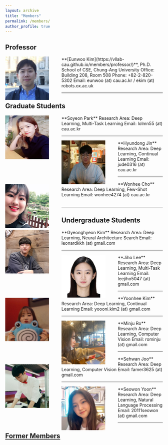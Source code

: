 ```yaml
---
layout: archive
title: "Members"
permalink: /members/
author_profile: true
---
```

## Professor
<img src='/images/IMG_6690_small.jpg' width="140" align="left" style="margin-right:40px">
**[Eunwoo Kim](https://vllab-cau.github.io/members/professor/)**, Ph.D.    
School of CSE, Chung-Ang University     
Office: Building 208, Room 508   
Phone: +82-2-820-5302     
Email: eunwoo (at) cau.ac.kr / ekim (at) robots.ox.ac.uk   

-----
## Graduate Students
<img src='/images/Soyeon Park.jpg' width="140" align="left" style="margin-right:40px">      
**Soyeon Park**      
Research Area: Deep Learning, Multi-Task Learning       
Email: lolmn55 (at) cau.ac.kr    

-----
<img src='/images/Hyundong Jin.jpg' width="140" align="left" style="margin-right:40px">      
**Hyundong Jin**    
Research Area: Deep Learning, Continual Learning       
Email: jude0316 (at) cau.ac.kr    

-----
<img src='/images/wonhee300.jpg' width="140" align="left" style="margin-right:40px">      
**Wonhee Cho**      
Research Area: Deep Learning, Few-Shot Learning        
Email: wonhee4274 (at) cau.ac.kr <br><br>


------
## Undergraduate Students  
<img src='/images/Gyeonghyeon Kim.png' width="140" align="left" style="margin-right:40px">      
**Gyeonghyeon Kim**      
Research Area: Deep Learning, Neural Architecture Search       
Email: leonardkkh (at) gmail.com     

-----
<img src='/images/Jiho Lee.PNG' width="140" align="left" style="margin-right:40px">      
**Jiho Lee**        
Research Area: Deep Learning, Multi-Task Learning            
Email: leejiho5047 (at) gmail.com      

-----
<img src='/images/Yoonhee Kim.jpg' width="140" align="left" style="margin-right:40px">       
**Yoonhee Kim**       
Research Area: Deep Learning, Continual Learning           
Email: yoooni.kim2 (at) gmail.com      

-----
<img src='/images/Minju Ro.png' width="140" align="left" style="margin-right:40px">       
**Minju Ro**       
Research Area: Deep Learning, Computer Vision           
Email: rominju (at) gmail.com   

-----
<img src='/images/Sehwan Joo.jpg' width="140" align="left" style="margin-right:40px">       
**Sehwan Joo**       
Research Area: Deep Learning, Computer Vision           
Email: famer3625 (at) gmail.com   


-----
<img src='/images/Seowon Yoon.jpg' width="140" align="left" style="margin-right:40px">       
**Seowon Yoon**       
Research Area: Deep Learning, Natural Language Processing           
Email: 20111seowon (at) gmail.com   

------
## [Former Members](https://vllab-cau.github.io/alumni/)

